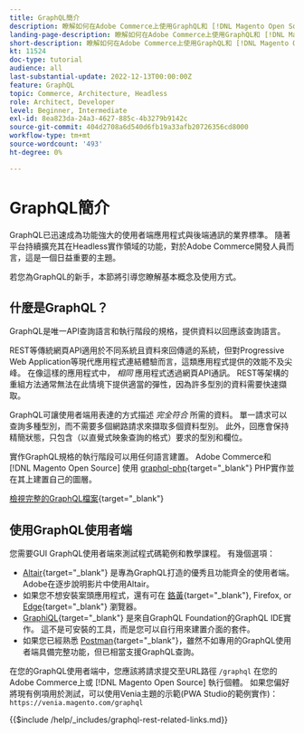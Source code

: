 ```yaml
---
title: GraphQL簡介
description: 瞭解如何在Adobe Commerce上使用GraphQL和 [!DNL Magento Open Source]. 對Adobe Commerce和POST呼叫使用GraphQLGET和 [!DNL Magento Open Source].
landing-page-description: 瞭解如何在Adobe Commerce上使用GraphQL和 [!DNL Magento Open Source]. 對Adobe Commerce和POST呼叫使用GraphQLGET和 [!DNL Magento Open Source].
short-description: 瞭解如何在Adobe Commerce上使用GraphQL和 [!DNL Magento Open Source]. 對Adobe Commerce和POST呼叫使用GraphQLGET和 [!DNL Magento Open Source].
kt: 11524
doc-type: tutorial
audience: all
last-substantial-update: 2022-12-13T00:00:00Z
feature: GraphQL
topic: Commerce, Architecture, Headless
role: Architect, Developer
level: Beginner, Intermediate
exl-id: 8ea823da-24a3-4627-885c-4b3279b9142c
source-git-commit: 404d2708a6d540d6fb19a33afb20726356cd8000
workflow-type: tm+mt
source-wordcount: '493'
ht-degree: 0%

---
```


# GraphQL簡介

GraphQL已迅速成為功能強大的使用者端應用程式與後端通訊的業界標準。 隨著平台持續擴充其在Headless實作領域的功能，對於Adobe Commerce開發人員而言，這是一個日益重要的主題。

若您為GraphQL的新手，本節將引導您瞭解基本概念及使用方式。

## 什麼是GraphQL？

GraphQL是唯一API查詢語言和執行階段的規格，提供資料以回應該查詢語言。

REST等傳統網頁API適用於不同系統且資料來回傳遞的系統，但對Progressive Web Application等現代應用程式連結體驗而言，這類應用程式提供的效能不及尖峰。 在像這樣的應用程式中， _相同_ 應用程式透過網頁API通訊。 REST等架構的重組方法通常無法在此情境下提供適當的彈性，因為許多型別的資料需要快速擷取。

GraphQL可讓使用者端用表達的方式描述 _完全符合_ 所需的資料。 單一請求可以查詢多種型別，而不需要多個網路請求來擷取多個資料型別。 此外，回應會保持精簡狀態，只包含（以直覺式映象查詢的格式）要求的型別和欄位。

實作GraphQL規格的執行階段可以用任何語言建置。 Adobe Commerce和 [!DNL Magento Open Source] 使用
[graphql-php](https://webonyx.github.io/graphql-php/){target="_blank"} PHP實作並在其上建置自己的圖層。

[檢視完整的GraphQL檔案](https://graphql.org/learn){target="_blank"}

## 使用GraphQL使用者端

您需要GUI GraphQL使用者端來測試程式碼範例和教學課程。 有幾個選項：

* [Altair](https://altairgraphql.dev/){target="_blank"} 是專為GraphQL打造的優秀且功能齊全的使用者端。 Adobe在逐步說明影片中使用Altair。
* 如果您不想安裝案頭應用程式，還有可在
  [鉻黃](https://chrome.google.com/webstore/detail/altair-graphql-client/flnheeellpciglgpaodhkhmapeljopja){target="_blank"}, Firefox, or [Edge](https://microsoftedge.microsoft.com/addons/detail/altair-graphql-client/kpggioiimijgcalmnfnalgglgooonopa){target="_blank"} 瀏覽器。
* [GraphiQL](https://github.com/graphql/graphiql/tree/main/packages/graphiql){target="_blank"} 是來自GraphQL Foundation的GraphQL IDE實作。 這不是可安裝的工具，而是您可以自行用來建置介面的套件。
* 如果您已經熟悉 [Postman](https://www.postman.com/){target="_blank"}，雖然不如專用的GraphQL使用者端具備完整功能，但已相當支援GraphQL查詢。

在您的GraphQL使用者端中，您應該將請求提交至URL路徑 `/graphql` 在您的Adobe Commerce上或 [!DNL Magento Open Source] 執行個體。 如果您偏好將現有例項用於測試，可以使用Venia主題的示範(PWA Studio的範例實作)： `https://venia.magento.com/graphql`

{{$include /help/_includes/graphql-rest-related-links.md}}
